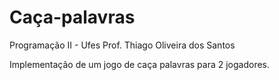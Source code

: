# Caça-palavras

Programação II - Ufes 
Prof. Thiago Oliveira dos Santos

Implementação de um jogo de caça palavras para 2 jogadores. 
